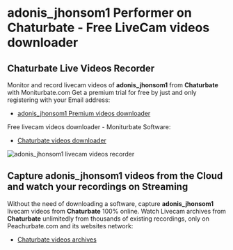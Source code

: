 # adonis_jhonsom1 Performer on Chaturbate - Free LiveCam videos downloader

## Chaturbate Live Videos Recorder

Monitor and record livecam videos of **adonis_jhonsom1** from **Chaturbate** with Moniturbate.com
Get a premium trial for free by just and only registering with your Email address:
* [adonis_jhonsom1 Premium videos downloader](https://moniturbate.com/request-demo-licence-key.html)

Free livecam videos downloader - Moniturbate Software:
* [Chaturbate videos downloader](https://moniturbate.com/moniturbate-download-software.html)

![adonis_jhonsom1 livecam videos recorder](https://peachurnet.com/templates/moniturbate-software.png)


## Capture adonis_jhonsom1 videos from the Cloud and watch your recordings on Streaming

Without the need of downloading a software, capture **adonis_jhonsom1** livecam videos from **Chaturbate** 100% online.
Watch Livecam archives from **Chaturbate** unlimitedly from thousands of existing recordings, only on Peachurbate.com and its websites network:
* [Chaturbate videos archives](https://peachurnet.com/)